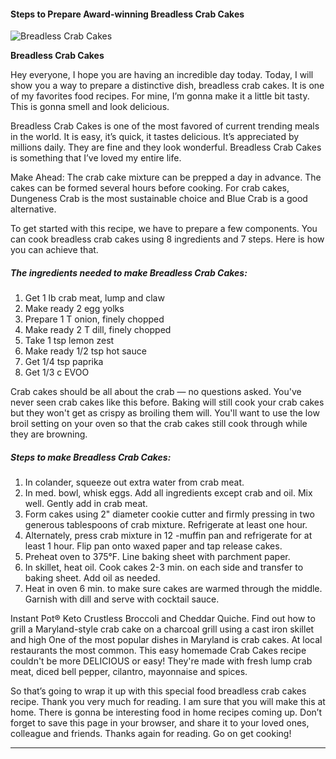             

#### Steps to Prepare Award-winning Breadless Crab Cakes

![Breadless Crab Cakes](https://img-global.cpcdn.com/recipes/22e042c23d153a7b/751x532cq70/breadless-crab-cakes-recipe-main-photo.jpg)

**Breadless Crab Cakes**

Hey everyone, I hope you are having an incredible day today. Today, I will show you a way to prepare a distinctive dish, breadless crab cakes. It is one of my favorites food recipes. For mine, I’m gonna make it a little bit tasty. This is gonna smell and look delicious.

Breadless Crab Cakes is one of the most favored of current trending meals in the world. It is easy, it’s quick, it tastes delicious. It’s appreciated by millions daily. They are fine and they look wonderful. Breadless Crab Cakes is something that I’ve loved my entire life.

Make Ahead: The crab cake mixture can be prepped a day in advance. The cakes can be formed several hours before cooking. For crab cakes, Dungeness Crab is the most sustainable choice and Blue Crab is a good alternative.

To get started with this recipe, we have to prepare a few components. You can cook breadless crab cakes using 8 ingredients and 7 steps. Here is how you can achieve that.

##### The ingredients needed to make Breadless Crab Cakes:

1.  Get 1 lb crab meat, lump and claw
2.  Make ready 2 egg yolks
3.  Prepare 1 T onion, finely chopped
4.  Make ready 2 T dill, finely chopped
5.  Take 1 tsp lemon zest
6.  Make ready 1/2 tsp hot sauce
7.  Get 1/4 tsp paprika
8.  Get 1/3 c EVOO

Crab cakes should be all about the crab — no questions asked. You've never seen crab cakes like this before. Baking will still cook your crab cakes but they won't get as crispy as broiling them will. You'll want to use the low broil setting on your oven so that the crab cakes still cook through while they are browning.

##### Steps to make Breadless Crab Cakes:

1.  In colander, squeeze out extra water from crab meat.
2.  In med. bowl, whisk eggs. Add all ingredients except crab and oil. Mix well. Gently add in crab meat.
3.  Form cakes using 2" diameter cookie cutter and firmly pressing in two generous tablespoons of crab mixture. Refrigerate at least one hour.
4.  Alternately, press crab mixture in 12 -muffin pan and refrigerate for at least 1 hour. Flip pan onto waxed paper and tap release cakes.
5.  Preheat oven to 375°F. Line baking sheet with parchment paper.
6.  In skillet, heat oil. Cook cakes 2-3 min. on each side and transfer to baking sheet. Add oil as needed.
7.  Heat in oven 6 min. to make sure cakes are warmed through the middle. Garnish with dill and serve with cocktail sauce.

Instant Pot® Keto Crustless Broccoli and Cheddar Quiche. Find out how to grill a Maryland-style crab cake on a charcoal grill using a cast iron skillet and high One of the most popular dishes in Maryland is crab cakes. At local restaurants the most common. This easy homemade Crab Cakes recipe couldn't be more DELICIOUS or easy! They're made with fresh lump crab meat, diced bell pepper, cilantro, mayonnaise and spices.

So that’s going to wrap it up with this special food breadless crab cakes recipe. Thank you very much for reading. I am sure that you will make this at home. There is gonna be interesting food in home recipes coming up. Don’t forget to save this page in your browser, and share it to your loved ones, colleague and friends. Thanks again for reading. Go on get cooking!

* * *
